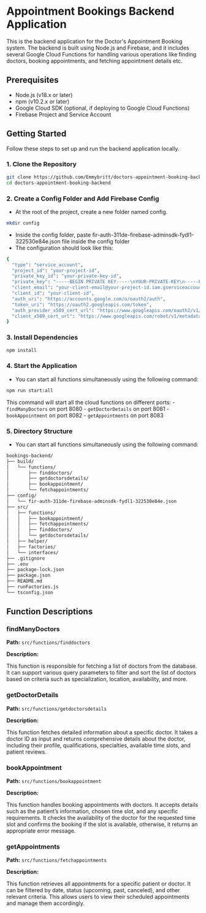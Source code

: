 # Appointment Bookings Backend Application

This is the backend application for the Doctor's Appointment Booking system. The backend is built using Node.js and Firebase, and it includes several Google Cloud Functions for handling various operations like finding doctors, booking appointments, and fetching appointment details etc.

## Prerequisites

- Node.js (v18.x or later)
- npm (v10.2.x or later)
- Google Cloud SDK (optional, if deploying to Google Cloud Functions)
- Firebase Project and Service Account

## Getting Started

Follow these steps to set up and run the backend application locally.

### 1. Clone the Repository

```sh
git clone https://github.com/Emmybritt/doctors-appointment-booking-backend.git
cd doctors-appointment-booking-backend
```

### 2. Create a Config Folder and Add Firebase Config

- At the root of the project, create a new folder named config.

```sh
mkdir config
```

- Inside the config folder, paste fir-auth-311de-firebase-adminsdk-fydl1-322530e84e.json file inside the config folder
- The configuration should look like this:

```sh
{
  "type": "service_account",
  "project_id": "your-project-id",
  "private_key_id": "your-private-key-id",
  "private_key": "-----BEGIN PRIVATE KEY-----\nYOUR-PRIVATE-KEY\n-----END PRIVATE KEY-----\n",
  "client_email": "your-client-email@your-project-id.iam.gserviceaccount.com",
  "client_id": "your-client-id",
  "auth_uri": "https://accounts.google.com/o/oauth2/auth",
  "token_uri": "https://oauth2.googleapis.com/token",
  "auth_provider_x509_cert_url": "https://www.googleapis.com/oauth2/v1/certs",
  "client_x509_cert_url": "https://www.googleapis.com/robot/v1/metadata/x509/your-client-email@your-project-id.iam.gserviceaccount.com"
}
```

### 3. Install Dependencies

```sh
npm install
```

### 4. Start the Application

- You can start all functions simultaneously using the following command:

```sh
npm run start:all
```

This command will start all the cloud functions on different ports: - `findManyDoctors` on port 8080 - `getDoctorDetails` on port 8081 - `bookAppointment` on port 8082 - `getAppointments` on port 8083

### 5. Directory Structure

- You can start all functions simultaneously using the following command:

```sh
bookings-backend/
├── build/
│   └── functions/
│       ├── finddoctors/
│       ├── getdoctorsdetails/
│       ├── bookappointment/
│       └── fetchappointments/
├── config/
│   └── fir-auth-311de-firebase-adminsdk-fydl1-322530e84e.json
├── src/
│   ├── functions/
│   │   ├── bookappointment/
│   │   ├── fetchappointments/
│   │   ├── finddoctors/
│   │   └── getdoctorsdetails/
│   ├── helper/
│   ├── factories/
│   └── interfaces/
├── .gitignore
├── .env
├── package-lock.json
├── package.json
├── README.md
├── runFactories.js
└── tsconfig.json
```

## Function Descriptions

### findManyDoctors

**Path:** `src/functions/finddoctors`

**Description:**

This function is responsible for fetching a list of doctors from the database. It can support various query parameters to filter and sort the list of doctors based on criteria such as specialization, location, availability, and more.

### getDoctorDetails

**Path:** `src/functions/getdoctorsdetails`

**Description:**

This function fetches detailed information about a specific doctor. It takes a doctor ID as input and returns comprehensive details about the doctor, including their profile, qualifications, specialties, available time slots, and patient reviews.

### bookAppointment

**Path:** `src/functions/bookappointment`

**Description:**

This function handles booking appointments with doctors. It accepts details such as the patient’s information, chosen time slot, and any specific requirements. It checks the availability of the doctor for the requested time slot and confirms the booking if the slot is available, otherwise, it returns an appropriate error message.

### getAppointments

**Path:** `src/functions/fetchappointments`

**Description:**

This function retrieves all appointments for a specific patient or doctor. It can be filtered by date, status (upcoming, past, canceled), and other relevant criteria. This allows users to view their scheduled appointments and manage them accordingly.
